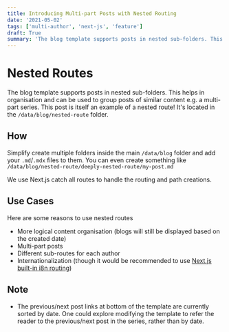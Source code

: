 ```yaml
---
title: Introducing Multi-part Posts with Nested Routing
date: '2021-05-02'
tags: ['multi-author', 'next-js', 'feature']
draft: True
summary: 'The blog template supports posts in nested sub-folders. This can be used to group posts of similar content e.g. a multi-part course. This post is itself an example of a nested route!'
---
```


# Nested Routes

The blog template supports posts in nested sub-folders. This helps in organisation and can be used to group posts of similar content e.g. a multi-part series. This post is itself an example of a nested route! It's located in the `/data/blog/nested-route` folder.

## How

Simplify create multiple folders inside the main `/data/blog` folder and add your `.md`/`.mdx` files to them. You can even create something like `/data/blog/nested-route/deeply-nested-route/my-post.md`

We use Next.js catch all routes to handle the routing and path creations.

## Use Cases

Here are some reasons to use nested routes

- More logical content organisation (blogs will still be displayed based on the created date)
- Multi-part posts
- Different sub-routes for each author
- Internationalization (though it would be recommended to use [Next.js built-in i8n routing](https://nextjs.org/docs/advanced-features/i18n-routing))

## Note

- The previous/next post links at bottom of the template are currently sorted by date. One could explore modifying the template to refer the reader to the previous/next post in the series, rather than by date.
